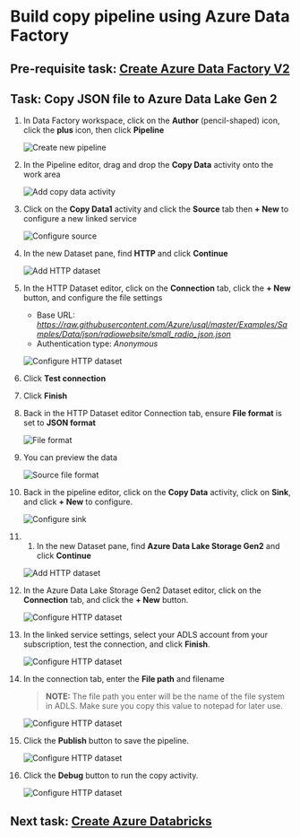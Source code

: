 # Build copy pipeline using Azure Data Factory

## Pre-requisite task: [Create Azure Data Factory V2](azure-data-factory-v2/provision-azure-data-factory-v2.md)

## Task: Copy JSON file to Azure Data Lake Gen 2

1. In Data Factory workspace, click on the **Author** (pencil-shaped) icon, click the **plus** icon, then click **Pipeline**

    ![Create new pipeline](media/pipeline/1.png)

1. In the Pipeline editor, drag and drop the **Copy Data** activity onto the work area

    ![Add copy data activity](media/pipeline/2.png)

1. Click on the **Copy Data1** activity and click the **Source** tab then **+ New** to configure a new linked service

    ![Configure source](media/pipeline/3.png)

1. In the new Dataset pane, find **HTTP** and click **Continue**

    ![Add HTTP dataset](media/pipeline/4.png)

1. In the HTTP Dataset editor, click on the **Connection** tab, click the **+ New** button, and configure the file settings

    - Base URL: *https://raw.githubusercontent.com/Azure/usql/master/Examples/Samples/Data/json/radiowebsite/small_radio_json.json*
    - Authentication type: *Anonymous*

    ![Configure HTTP dataset](media/pipeline/5.png)

1. Click **Test connection** 

1. Click **Finish**

1. Back in the HTTP Dataset editor Connection tab, ensure **File format** is set to **JSON format**

    ![File format](media/pipeline/6.png)

1. You can preview the data

    ![Source file format](media/pipeline/7.png)

1. Back in the pipeline editor, click on the **Copy Data** activity, click on **Sink**, and click **+ New** to configure.

    ![Configure sink](media/pipeline/8.png)

1. 1. In the new Dataset pane, find **Azure Data Lake Storage Gen2** and click **Continue**

    ![Add HTTP dataset](media/pipeline/9.png)

1. In the Azure Data Lake Storage Gen2 Dataset editor, click on the **Connection** tab, and click the **+ New** button.

    ![Configure HTTP dataset](media/pipeline/10.png)

1. In the linked service settings, select your ADLS account from your subscription, test the connection, and click **Finish**.

    ![Configure HTTP dataset](media/pipeline/11.png)

1. In the connection tab, enter the **File path** and filename

    > **NOTE:** The file path you enter will be the name of the file system in ADLS. Make sure you copy this value to notepad for later use.

    ![Configure HTTP dataset](media/pipeline/12.png)

1. Click the **Publish** button to save the pipeline.

    ![Configure HTTP dataset](media/pipeline/13.png)

1. Click the **Debug** button to run the copy activity.

    ![Configure HTTP dataset](media/pipeline/13a.png)

## Next task: [Create Azure Databricks](../azure-databricks/provision-azure-databricks.md)

